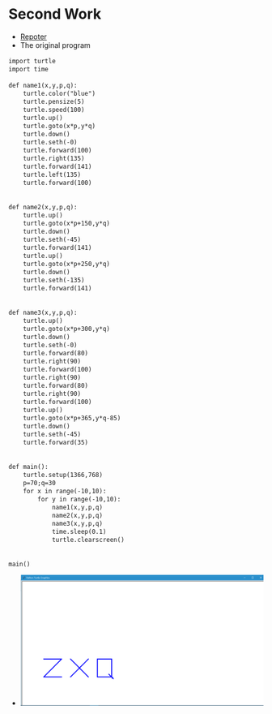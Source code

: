 # Second Work
* [Repoter](http://www.jianshu.com/writer#/notebooks/16425043/notes/17415529/preview)
* The original program
```
import turtle
import time

def name1(x,y,p,q):
    turtle.color("blue")
    turtle.pensize(5)
    turtle.speed(100)
    turtle.up()
    turtle.goto(x*p,y*q)
    turtle.down()
    turtle.seth(-0)
    turtle.forward(100)
    turtle.right(135)
    turtle.forward(141)    
    turtle.left(135)
    turtle.forward(100)
    
    
def name2(x,y,p,q):
    turtle.up()
    turtle.goto(x*p+150,y*q)
    turtle.down()
    turtle.seth(-45)
    turtle.forward(141)
    turtle.up()
    turtle.goto(x*p+250,y*q)
    turtle.down()
    turtle.seth(-135)
    turtle.forward(141)
    

def name3(x,y,p,q):
    turtle.up()
    turtle.goto(x*p+300,y*q)
    turtle.down()
    turtle.seth(-0)
    turtle.forward(80)
    turtle.right(90)
    turtle.forward(100)
    turtle.right(90)
    turtle.forward(80)
    turtle.right(90)    
    turtle.forward(100)
    turtle.up()
    turtle.goto(x*p+365,y*q-85)
    turtle.down()
    turtle.seth(-45)
    turtle.forward(35)
    
    
def main():
    turtle.setup(1366,768)
    p=70;q=30
    for x in range(-10,10):
        for y in range(-10,10):
            name1(x,y,p,q)
            name2(x,y,p,q)
            name3(x,y,p,q)
            time.sleep(0.1)
            turtle.clearscreen()

    
main()
```
* ![The result](https://github.com/ShinetingChu/computational_physics_N2015301510008/blob/master/The%20second%20work.PNG)
